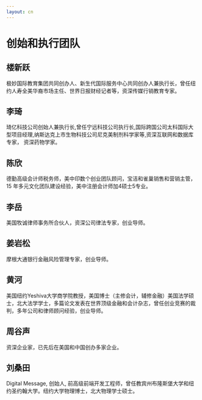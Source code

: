 ```yaml
---
layout: cn
---
```

# 创始和执行团队

## 楼新跃 
极妙国际教育集团共同创办人、新生代国际服务中心共同创办人兼执行长，曾任纽约人寿全美华裔市场主任、世界日报财经记者等，资深传媒行销教育专家。

## 李琦
琦亿科技公司创始人兼执行长,曾任宁远科技公司执行长,国际跨国公司太科国际大型项目经理,纳斯达克上市生物科技公司尼克美制剂科学家等,资深互联网和数据库专家， 资深药物学家。

## 陈欣
德勤高级会计师税务师，美中印数个创业团队顾问，宝洁和雀巢销售和营销主管，15 年多元文化团队建设经验，美中注册会计师加4硕士5专业。

## 李岳
美国牧诚律师事务所合伙人，资深公司律法专家，创业导师。

## 姜岩松
摩根大通银行金融风险管理专家，创业导师。

## 黄河
美国纽约Yeshiva大学商学院教授，美国博士（主修会计，辅修金融）美国法学硕士，北大法学学士，多篇论文发表在世界顶级金融和会计杂志，曾任创业竞赛的裁判，多年公司和律师顾问经验，创业导师。

## 周谷声
资深企业家，已先后在美国和中国创办多家企业。

## 刘桑田
Digital Message, 创始人, 前高级前端开发工程师，曾任教宾州布隆斯堡大学和纽约圣约翰大学。纽约大学物理博士，北大物理学士硕士。

